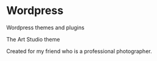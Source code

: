 # Wordpress
Wordpress themes and plugins

The Art Studio theme

Created for my friend who is a professional photographer.
